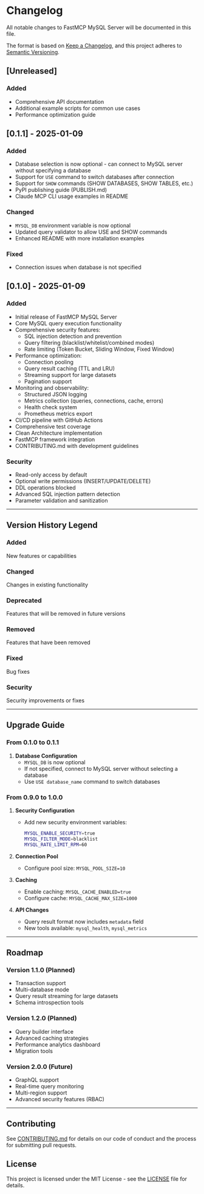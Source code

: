 # Changelog

All notable changes to FastMCP MySQL Server will be documented in this file.

The format is based on [Keep a Changelog](https://keepachangelog.com/en/1.0.0/),
and this project adheres to [Semantic Versioning](https://semver.org/spec/v2.0.0.html).

## [Unreleased]

### Added
- Comprehensive API documentation
- Additional example scripts for common use cases
- Performance optimization guide

## [0.1.1] - 2025-01-09

### Added
- Database selection is now optional - can connect to MySQL server without specifying a database
- Support for `USE` command to switch databases after connection
- Support for `SHOW` commands (SHOW DATABASES, SHOW TABLES, etc.)
- PyPI publishing guide (PUBLISH.md)
- Claude MCP CLI usage examples in README

### Changed
- `MYSQL_DB` environment variable is now optional
- Updated query validator to allow USE and SHOW commands
- Enhanced README with more installation examples

### Fixed
- Connection issues when database is not specified

## [0.1.0] - 2025-01-09

### Added
- Initial release of FastMCP MySQL Server
- Core MySQL query execution functionality
- Comprehensive security features:
  - SQL injection detection and prevention
  - Query filtering (blacklist/whitelist/combined modes)
  - Rate limiting (Token Bucket, Sliding Window, Fixed Window)
- Performance optimization:
  - Connection pooling
  - Query result caching (TTL and LRU)
  - Streaming support for large datasets
  - Pagination support
- Monitoring and observability:
  - Structured JSON logging
  - Metrics collection (queries, connections, cache, errors)
  - Health check system
  - Prometheus metrics export
- CI/CD pipeline with GitHub Actions
- Comprehensive test coverage
- Clean Architecture implementation
- FastMCP framework integration
- CONTRIBUTING.md with development guidelines

### Security
- Read-only access by default
- Optional write permissions (INSERT/UPDATE/DELETE)
- DDL operations blocked
- Advanced SQL injection pattern detection
- Parameter validation and sanitization

---

## Version History Legend

### Added
New features or capabilities

### Changed
Changes in existing functionality

### Deprecated
Features that will be removed in future versions

### Removed
Features that have been removed

### Fixed
Bug fixes

### Security
Security improvements or fixes

---

## Upgrade Guide

### From 0.1.0 to 0.1.1

1. **Database Configuration**
   - `MYSQL_DB` is now optional
   - If not specified, connect to MySQL server without selecting a database
   - Use `USE database_name` command to switch databases

### From 0.9.0 to 1.0.0

1. **Security Configuration**
   - Add new security environment variables:
     ```bash
     MYSQL_ENABLE_SECURITY=true
     MYSQL_FILTER_MODE=blacklist
     MYSQL_RATE_LIMIT_RPM=60
     ```

2. **Connection Pool**
   - Configure pool size: `MYSQL_POOL_SIZE=10`

3. **Caching**
   - Enable caching: `MYSQL_CACHE_ENABLED=true`
   - Configure cache: `MYSQL_CACHE_MAX_SIZE=1000`

4. **API Changes**
   - Query result format now includes `metadata` field
   - New tools available: `mysql_health`, `mysql_metrics`

---

## Roadmap

### Version 1.1.0 (Planned)
- Transaction support
- Multi-database mode
- Query result streaming for large datasets
- Schema introspection tools

### Version 1.2.0 (Planned)
- Query builder interface
- Advanced caching strategies
- Performance analytics dashboard
- Migration tools

### Version 2.0.0 (Future)
- GraphQL support
- Real-time query monitoring
- Multi-region support
- Advanced security features (RBAC)

---

## Contributing

See [CONTRIBUTING.md](CONTRIBUTING.md) for details on our code of conduct and the process for submitting pull requests.

## License

This project is licensed under the MIT License - see the [LICENSE](LICENSE) file for details.